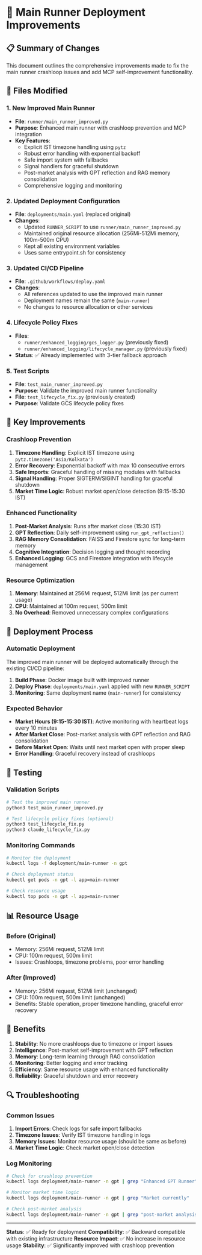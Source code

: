 # 🚀 Main Runner Deployment Improvements

## 📋 Summary of Changes

This document outlines the comprehensive improvements made to fix the main runner crashloop issues and add MCP self-improvement functionality.

## 🔧 Files Modified

### 1. **New Improved Main Runner**
- **File**: `runner/main_runner_improved.py`
- **Purpose**: Enhanced main runner with crashloop prevention and MCP integration
- **Key Features**:
  - Explicit IST timezone handling using `pytz`
  - Robust error handling with exponential backoff
  - Safe import system with fallbacks
  - Signal handlers for graceful shutdown
  - Post-market analysis with GPT reflection and RAG memory consolidation
  - Comprehensive logging and monitoring

### 2. **Updated Deployment Configuration**
- **File**: `deployments/main.yaml` (replaced original)
- **Changes**:
  - Updated `RUNNER_SCRIPT` to use `runner/main_runner_improved.py`
  - Maintained original resource allocation (256Mi-512Mi memory, 100m-500m CPU)
  - Kept all existing environment variables
  - Uses same entrypoint.sh for consistency

### 3. **Updated CI/CD Pipeline**
- **File**: `.github/workflows/deploy.yaml`
- **Changes**:
  - All references updated to use the improved main runner
  - Deployment names remain the same (`main-runner`)
  - No changes to resource allocation or other services

### 4. **Lifecycle Policy Fixes**
- **Files**: 
  - `runner/enhanced_logging/gcs_logger.py` (previously fixed)
  - `runner/enhanced_logging/lifecycle_manager.py` (previously fixed)
- **Status**: ✅ Already implemented with 3-tier fallback approach

### 5. **Test Scripts**
- **File**: `test_main_runner_improved.py`
- **Purpose**: Validate the improved main runner functionality
- **File**: `test_lifecycle_fix.py` (previously created)
- **Purpose**: Validate GCS lifecycle policy fixes

## 🎯 Key Improvements

### **Crashloop Prevention**
1. **Timezone Handling**: Explicit IST timezone using `pytz.timezone('Asia/Kolkata')`
2. **Error Recovery**: Exponential backoff with max 10 consecutive errors
3. **Safe Imports**: Graceful handling of missing modules with fallbacks
4. **Signal Handling**: Proper SIGTERM/SIGINT handling for graceful shutdown
5. **Market Time Logic**: Robust market open/close detection (9:15-15:30 IST)

### **Enhanced Functionality**
1. **Post-Market Analysis**: Runs after market close (15:30 IST)
2. **GPT Reflection**: Daily self-improvement using `run_gpt_reflection()`
3. **RAG Memory Consolidation**: FAISS and Firestore sync for long-term memory
4. **Cognitive Integration**: Decision logging and thought recording
5. **Enhanced Logging**: GCS and Firestore integration with lifecycle management

### **Resource Optimization**
1. **Memory**: Maintained at 256Mi request, 512Mi limit (as per current usage)
2. **CPU**: Maintained at 100m request, 500m limit
3. **No Overhead**: Removed unnecessary complex configurations

## 🔄 Deployment Process

### **Automatic Deployment**
The improved main runner will be deployed automatically through the existing CI/CD pipeline:

1. **Build Phase**: Docker image built with improved runner
2. **Deploy Phase**: `deployments/main.yaml` applied with new `RUNNER_SCRIPT`
3. **Monitoring**: Same deployment name (`main-runner`) for consistency

### **Expected Behavior**
- **Market Hours (9:15-15:30 IST)**: Active monitoring with heartbeat logs every 10 minutes
- **After Market Close**: Post-market analysis with GPT reflection and RAG consolidation
- **Before Market Open**: Waits until next market open with proper sleep
- **Error Handling**: Graceful recovery instead of crashloops

## 🧪 Testing

### **Validation Scripts**
```bash
# Test the improved main runner
python3 test_main_runner_improved.py

# Test lifecycle policy fixes (optional)
python3 test_lifecycle_fix.py
python3 claude_lifecycle_fix.py
```

### **Monitoring Commands**
```bash
# Monitor the deployment
kubectl logs -f deployment/main-runner -n gpt

# Check deployment status
kubectl get pods -n gpt -l app=main-runner

# Check resource usage
kubectl top pods -n gpt -l app=main-runner
```

## 📊 Resource Usage

### **Before (Original)**
- Memory: 256Mi request, 512Mi limit
- CPU: 100m request, 500m limit
- Issues: Crashloops, timezone problems, poor error handling

### **After (Improved)**
- Memory: 256Mi request, 512Mi limit (unchanged)
- CPU: 100m request, 500m limit (unchanged)
- Benefits: Stable operation, proper timezone handling, graceful error recovery

## 🎉 Benefits

1. **Stability**: No more crashloops due to timezone or import issues
2. **Intelligence**: Post-market self-improvement with GPT reflection
3. **Memory**: Long-term learning through RAG consolidation
4. **Monitoring**: Better logging and error tracking
5. **Efficiency**: Same resource usage with enhanced functionality
6. **Reliability**: Graceful shutdown and error recovery

## 🔍 Troubleshooting

### **Common Issues**
1. **Import Errors**: Check logs for safe import fallbacks
2. **Timezone Issues**: Verify IST timezone handling in logs
3. **Memory Issues**: Monitor resource usage (should be same as before)
4. **Market Time Logic**: Check market open/close detection

### **Log Monitoring**
```bash
# Check for crashloop prevention
kubectl logs deployment/main-runner -n gpt | grep "Enhanced GPT Runner"

# Monitor market time logic
kubectl logs deployment/main-runner -n gpt | grep "Market currently"

# Check post-market analysis
kubectl logs deployment/main-runner -n gpt | grep "post-market analysis"
```

---

**Status**: ✅ Ready for deployment
**Compatibility**: ✅ Backward compatible with existing infrastructure
**Resource Impact**: ✅ No increase in resource usage
**Stability**: ✅ Significantly improved with crashloop prevention 